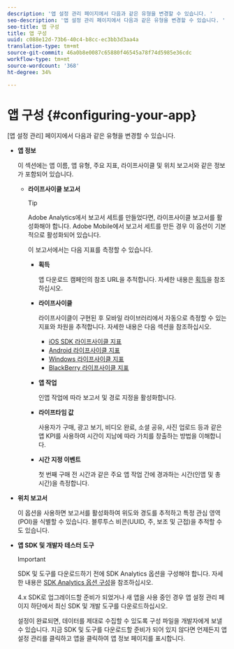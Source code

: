 ```yaml
---
description: '앱 설정 관리 페이지에서 다음과 같은 유형을 변경할 수 있습니다. '
seo-description: '앱 설정 관리 페이지에서 다음과 같은 유형을 변경할 수 있습니다. '
seo-title: 앱 구성
title: 앱 구성
uuid: c088e12d-73b6-40c4-b8cc-ec3bb3d3aa4a
translation-type: tm+mt
source-git-commit: 46a0b8e0087c65880f46545a78f74d5985e36cdc
workflow-type: tm+mt
source-wordcount: '368'
ht-degree: 34%

---
```



# 앱 구성 {#configuring-your-app}

[앱 설정 관리] 페이지에서 다음과 같은 유형을 변경할 수 있습니다.

* **앱 정보**

   이 섹션에는 앱 이름, 앱 유형, 주요 지표, 라이프사이클 및 위치 보고서와 같은 정보가 포함되어 있습니다.

   * **라이프사이클 보고서**

      >[!TIP]
      >
      >Adobe Analytics에서 보고서 세트를 만들었다면, 라이프사이클 보고서를 활성화해야 합니다. Adobe Mobile에서 보고서 세트를 만든 경우 이 옵션이 기본적으로 활성화되어 있습니다.

      이 보고서에서는 다음 지표를 측정할 수 있습니다.

      * **획득**

         앱 다운로드 캠페인의 참조 URL을 추적합니다. 자세한 내용은 [획득](/help/using/acquisition-main/acquisition-main.md)을 참조하십시오.

      * **라이프사이클**

         라이프사이클이 구현된 후 모바일 라이브러리에서 자동으로 측정할 수 있는 지표와 차원을 추적합니다. 자세한 내용은 다음 섹션을 참조하십시오.

         * [iOS SDK 라이프사이클 지표](/help/ios/metrics.md)
         * [Android 라이프사이클 지표](/help/android/metrics.md)
         * [Windows 라이프사이클 지표](/help/universal-windows/metrics.md)
         * [BlackBerry 라이프사이클 지표](/help/blackberry/metrics.md)
      * **앱 작업**

         인앱 작업에 따라 보고서 및 경로 지정을 활성화합니다.

      * **라이프타임 값**

         사용자가 구매, 광고 보기, 비디오 완료, 소셜 공유, 사진 업로드 등과 같은 앱 KPI를 사용하여 시간이 지남에 따라 가치를 창출하는 방법을 이해합니다.

      * **시간 지정 이벤트**

         첫 번째 구매 전 시간과 같은 주요 앱 작업 간에 경과하는 시간(인앱 및 총 시간)을 측정합니다.


* **위치 보고서**

   이 옵션을 사용하면 보고서를 활성화하여 위도와 경도를 추적하고 특정 관심 영역(POI)을 식별할 수 있습니다. 블루투스 비콘(UUID, 주, 보조 및 근접)을 추적할 수도 있습니다.

* **앱 SDK 및 개발자 테스터 도구**

   >[!IMPORTANT]
   >
   >SDK 및 도구를 다운로드하기 전에 SDK Analytics 옵션을 구성해야 합니다. 자세한 내용은 [SDK Analytics 옵션 구성](/help/using/c-manage-app-settings/c-mob-confg-app/t-config-analytics/t-config-analytics.md)을 참조하십시오.

   4.x SDK로 업그레이드할 준비가 되었거나 새 앱을 사용 중인 경우 앱 설정 관리 페이지 하단에서 최신 SDK 및 개발 도구를 다운로드하십시오.

   설정이 완료되면, 데이터를 제대로 수집할 수 있도록 구성 파일을 개발자에게 보낼 수 있습니다. 지금 SDK 및 도구를 다운로드할 준비가 되어 있지 않다면 언제든지 앱 설정 관리를 클릭하고 앱을 클릭하여 앱 정보 페이지를 표시합니다.
